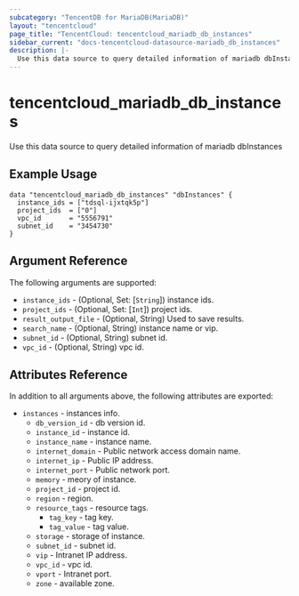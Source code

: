 ```yaml
---
subcategory: "TencentDB for MariaDB(MariaDB)"
layout: "tencentcloud"
page_title: "TencentCloud: tencentcloud_mariadb_db_instances"
sidebar_current: "docs-tencentcloud-datasource-mariadb_db_instances"
description: |-
  Use this data source to query detailed information of mariadb dbInstances
---
```


# tencentcloud_mariadb_db_instances

Use this data source to query detailed information of mariadb dbInstances

## Example Usage

```hcl
data "tencentcloud_mariadb_db_instances" "dbInstances" {
  instance_ids = ["tdsql-ijxtqk5p"]
  project_ids  = ["0"]
  vpc_id       = "5556791"
  subnet_id    = "3454730"
}
```

## Argument Reference

The following arguments are supported:

* `instance_ids` - (Optional, Set: [`String`]) instance ids.
* `project_ids` - (Optional, Set: [`Int`]) project ids.
* `result_output_file` - (Optional, String) Used to save results.
* `search_name` - (Optional, String) instance name or vip.
* `subnet_id` - (Optional, String) subnet id.
* `vpc_id` - (Optional, String) vpc id.

## Attributes Reference

In addition to all arguments above, the following attributes are exported:

* `instances` - instances info.
  * `db_version_id` - db version id.
  * `instance_id` - instance id.
  * `instance_name` - instance name.
  * `internet_domain` - Public network access domain name.
  * `internet_ip` - Public IP address.
  * `internet_port` - Public network port.
  * `memory` - meory of instance.
  * `project_id` - project id.
  * `region` - region.
  * `resource_tags` - resource tags.
    * `tag_key` - tag key.
    * `tag_value` - tag value.
  * `storage` - storage of instance.
  * `subnet_id` - subnet id.
  * `vip` - Intranet IP address.
  * `vpc_id` - vpc id.
  * `vport` - Intranet port.
  * `zone` - available zone.


